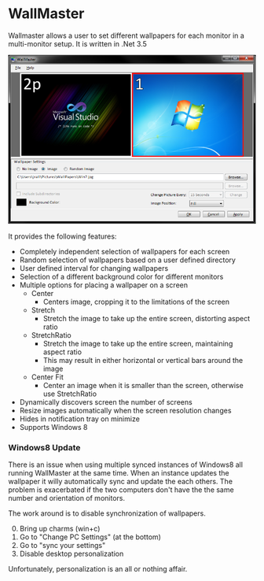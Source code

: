 # WallMaster

Wallmaster allows a user to set different wallpapers for each monitor in a multi-monitor setup.
It is written in .Net 3.5

![Screen Shot](https://raw.githubusercontent.com/MasterDevs/WallMaster/master/ScreenShot.png)

It provides the following features:
* Completely independent selection of wallpapers for each screen
* Random selection of wallpapers based on a user defined directory
* User defined interval for changing wallpapers
* Selection of a different background color for different monitors
* Multiple options for placing a wallpaper on a screen
   * Center 
      * Centers image, cropping it to the limitations of the screen
   * Stretch 
      * Stretch the image to take up the entire screen, distorting aspect ratio
   * StretchRatio
      * Stretch the image to take up the entire screen, maintaining aspect ratio
      * This may result in either horizontal or vertical bars around the image
   * Center Fit
      * Center an image when it is smaller than the screen, otherwise use StretchRatio
* Dynamically discovers screen the number of screens
* Resize images automatically when the screen resolution changes
* Hides in notification tray on minimize
* Supports Windows 8

### Windows8 Update
There is an issue when using multiple synced instances of Windows8 all running WallMaster at the same time.  When an instance updates the wallpaper it willy automatically sync and update the each others.  The problem is exacerbated if the two computers don't have the the same number and orientation of monitors.

The work around is to disable synchronization of wallpapers.

0. Bring up charms (win+c)
0. Go to "Change PC Settings" (at the bottom)
0. Go to "sync your settings"
0. Disable desktop personalization 

Unfortunately, personalization is an all or nothing affair.

